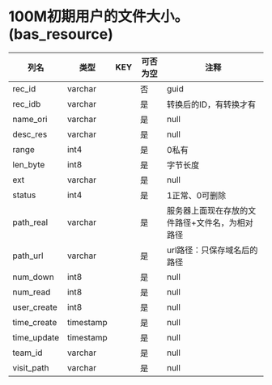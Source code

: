 # 100M初期用户的文件大小。(bas_resource)
| 列名   | 类型   | KEY  | 可否为空 | 注释   |
| ---- | ---- | ---- | ---- | ---- |
|rec_id|varchar||否|guid|
|rec_idb|varchar||是|转换后的ID，有转换才有|
|name_ori|varchar||是|null|
|desc_res|varchar||是|null|
|range|int4||是|0私有|
|len_byte|int8||是|字节长度|
|ext|varchar||是|null|
|status|int4||是|1正常、0可删除|
|path_real|varchar||是|服务器上面现在存放的文件路径+文件名，为相对路径|
|path_url|varchar||是|url路径：只保存域名后的路径|
|num_down|int8||是|null|
|num_read|int8||是|null|
|user_create|int8||是|null|
|time_create|timestamp||是|null|
|time_update|timestamp||是|null|
|team_id|varchar||是|null|
|visit_path|varchar||是|null|
